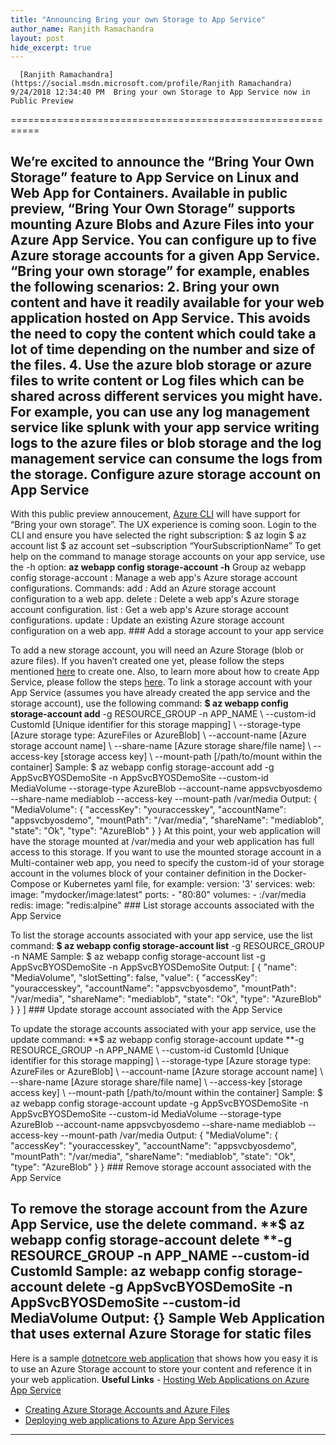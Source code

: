 ```yaml
---
title: "Announcing Bring your own Storage to App Service"
author_name: Ranjith Ramachandra
layout: post
hide_excerpt: true
---
```

      [Ranjith Ramachandra](https://social.msdn.microsoft.com/profile/Ranjith Ramachandra)  9/24/2018 12:34:40 PM  Bring your own Storage to App Service now in Public Preview
===========================================================

 We’re excited to announce the “Bring Your Own Storage” feature to App Service on Linux and Web App for Containers. Available in public preview, “Bring Your Own Storage” supports mounting Azure Blobs and Azure Files into your Azure App Service. You can configure up to five Azure storage accounts for a given App Service. “Bring your own storage” for example, enables the following scenarios:  2. Bring your own content and have it readily available for your web application hosted on App Service. This avoids the need to copy the content which could take a lot of time depending on the number and size of the files.
 4. Use the azure blob storage or azure files to write content or Log files which can be shared across different services you might have. For example, you can use any log management service like splunk with your app service writing logs to the azure files or blob storage and the log management service can consume the logs from the storage.
  Configure azure storage account on App Service
----------------------------------------------

 With this public preview annoucement, [Azure CLI](https://docs.microsoft.com/en-us/cli/azure/install-azure-cli?view=azure-cli-latest) will have support for “Bring your own storage”. The UX experience is coming soon. Login to the CLI and ensure you have selected the right subscription: $ az login $ az account list $ az account set –subscription “YourSubscriptionName” To get help on the command to manage storage accounts on your app service, use the -h option: **az webapp config storage-account -h** Group az webapp config storage-account : Manage a web app's Azure storage account configurations. Commands: add : Add an Azure storage account configuration to a web app. delete : Delete a web app's Azure storage account configuration. list : Get a web app's Azure storage account configurations. update : Update an existing Azure storage account configuration on a web app. ### Add a storage account to your app service

 To add a new storage account, you will need an Azure Storage (blob or azure files). If you haven’t created one yet, please follow the steps mentioned [here](https://docs.microsoft.com/en-us/azure/storage/) to create one. Also, to learn more about how to create App Service, please follow the steps [here](https://docs.microsoft.com/en-us/azure/app-service/containers/). To link a storage account with your App Service (assumes you have already created the app service and the storage account), use the following command:  **$ az webapp config storage-account add** -g RESOURCE\_GROUP -n APP\_NAME \ --custom-id CustomId [Unique identifier for this storage mapping] \ --storage-type [Azure storage type: AzureFiles or AzureBlob] \ --account-name [Azure storage account name] \ --share-name [Azure storage share/file name] \ --access-key [storage access key] \ --mount-path [/path/to/mount within the container] Sample: $ az webapp config storage-account add -g AppSvcBYOSDemoSite -n AppSvcBYOSDemoSite --custom-id MediaVolume --storage-type AzureBlob --account-name appsvcbyosdemo --share-name mediablob --access-key <youraccesskey> --mount-path /var/media Output:  { "MediaVolume": { "accessKey": "youraccesskey", "accountName": "appsvcbyosdemo", "mountPath": "/var/media", "shareName": "mediablob", "state": "Ok", "type": "AzureBlob" } } At this point, your web application will have the storage mounted at /var/media and your web application has full access to this storage. If you want to use the mounted storage account in a Multi-container web app, you need to specify the custom-id of your storage account in the volumes block of your container definition in the Docker-Compose or Kubernetes yaml file, for example: version: '3' services: web: image: "mydocker/image:latest" ports: - "80:80" volumes: - <custom-id>:/var/media redis: image: "redis:alpine" ### List storage accounts associated with the App Service

 To list the storage accounts associated with your app service, use the list command: **$ az webapp config storage-account list** -g RESOURCE\_GROUP -n NAME Sample: $ az webapp config storage-account list -g AppSvcBYOSDemoSite -n AppSvcBYOSDemoSite Output: [ { "name": "MediaVolume", "slotSetting": false, "value": { "accessKey": "youraccesskey", "accountName": "appsvcbyosdemo", "mountPath": "/var/media", "shareName": "mediablob", "state": "Ok", "type": "AzureBlob" } } ] ### Update storage account associated with the App Service

 To update the storage accounts associated with your app service, use the update command: **$ az webapp config storage-account update **-g RESOURCE\_GROUP -n APP\_NAME \ --custom-id CustomId [Unique identifier for this storage mapping] \ --storage-type [Azure storage type: AzureFiles or AzureBlob] \ --account-name [Azure storage account name] \ --share-name [Azure storage share/file name] \ --access-key [storage access key] \ --mount-path [/path/to/mount within the container] Sample: $ az webapp config storage-account update -g AppSvcBYOSDemoSite -n AppSvcBYOSDemoSite --custom-id MediaVolume --storage-type AzureBlob --account-name appsvcbyosdemo --share-name mediablob --access-key <youraccesskey> --mount-path /var/media Output: { "MediaVolume": { "accessKey": "youraccesskey", "accountName": "appsvcbyosdemo", "mountPath": "/var/media", "shareName": "mediablob", "state": "Ok", "type": "AzureBlob" } } ### Remove storage account associated with the App Service

 To remove the storage account from the Azure App Service, use the delete command. **$ az webapp config storage-account delete **-g RESOURCE\_GROUP -n APP\_NAME --custom-id CustomId Sample: az webapp config storage-account delete -g AppSvcBYOSDemoSite -n AppSvcBYOSDemoSite --custom-id MediaVolume Output: {} Sample Web Application that uses external Azure Storage for static files
------------------------------------------------------------------------

 Here is a sample [dotnetcore web application](https://github.com/rramachand21/appsvcdemobyos) that shows how you easy it is to use an Azure Storage account to store your content and reference it in your web application. **Useful Links**  - [Hosting Web Applications on Azure App Service](https://docs.microsoft.com/en-us/azure/app-service/containers/)
 - [Creating Azure Storage Accounts and Azure Files](https://docs.microsoft.com/en-us/azure/storage/)
 - [Deploying web applications to Azure App Services](https://docs.microsoft.com/en-us/azure/app-service/app-service-continuous-deployment)
  ** **     